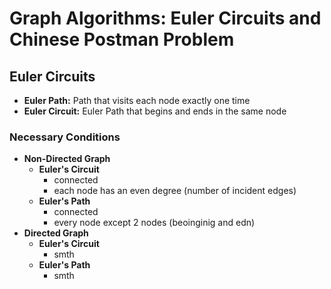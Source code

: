 # Graph Algorithms: Euler Circuits and Chinese Postman Problem

## Euler Circuits

 - **Euler Path:** Path that visits each node exactly one time
 - **Euler Circuit:** Euler Path that begins and ends in the same node

### Necessary Conditions

 - **Non-Directed Graph**
     - **Euler's Circuit**
        - connected
        - each node has an even degree (number of incident edges)
     - **Euler's Path**
        - connected
        - every node except 2 nodes (beoinginig and edn)
 - **Directed Graph**
     - **Euler's Circuit**
        - smth
     - **Euler's Path**
        - smth
     